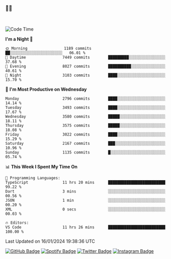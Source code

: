 ### 🤙🍺

<!-- <a href="https://github-readme-stats.vercel.app/api?username=hzak2xx&count_private=true&show_icons=true&theme=dracula">
  <img align="center" src="https://github-readme-stats.vercel.app/api?username=hzak2xx&count_private=true&show_icons=true&theme=dracula" />
</a>
</br> -->
</br>

<!--START_SECTION:waka-->
![Code Time](http://img.shields.io/badge/Code%20Time-2%2C985%20hrs%2032%20mins-blue)

**I'm a Night 🦉** 

```text
🌞 Morning                1189 commits        ██░░░░░░░░░░░░░░░░░░░░░░░   06.01 % 
🌆 Daytime                7449 commits        █████████░░░░░░░░░░░░░░░░   37.68 % 
🌃 Evening                8027 commits        ██████████░░░░░░░░░░░░░░░   40.61 % 
🌙 Night                  3103 commits        ████░░░░░░░░░░░░░░░░░░░░░   15.70 % 
```
📅 **I'm Most Productive on Wednesday** 

```text
Monday                   2796 commits        ████░░░░░░░░░░░░░░░░░░░░░   14.14 % 
Tuesday                  3493 commits        ████░░░░░░░░░░░░░░░░░░░░░   17.67 % 
Wednesday                3580 commits        █████░░░░░░░░░░░░░░░░░░░░   18.11 % 
Thursday                 3575 commits        █████░░░░░░░░░░░░░░░░░░░░   18.08 % 
Friday                   3022 commits        ████░░░░░░░░░░░░░░░░░░░░░   15.29 % 
Saturday                 2167 commits        ███░░░░░░░░░░░░░░░░░░░░░░   10.96 % 
Sunday                   1135 commits        █░░░░░░░░░░░░░░░░░░░░░░░░   05.74 % 
```


📊 **This Week I Spent My Time On** 

```text
💬 Programming Languages: 
TypeScript               11 hrs 20 mins      █████████████████████████   99.22 % 
Dart                     3 mins              ░░░░░░░░░░░░░░░░░░░░░░░░░   00.56 % 
JSON                     1 min               ░░░░░░░░░░░░░░░░░░░░░░░░░   00.20 % 
XML                      0 secs              ░░░░░░░░░░░░░░░░░░░░░░░░░   00.03 % 

🔥 Editors: 
VS Code                  11 hrs 26 mins      █████████████████████████   100.00 % 
```


 Last Updated on 16/01/2024 19:38:36 UTC
<!--END_SECTION:waka-->

[![GitHub Badge](https://img.shields.io/badge/GitHub-100000?style=for-the-badge&logo=github&logoColor=white)](https://github.com/hzak2xx)
[![Spotify Badge](https://img.shields.io/badge/Spotify-1ED760?&style=for-the-badge&logo=spotify&logoColor=white)](https://open.spotify.com/user/uf90s6sbbh75a1mt44clkhkvf)
[![Twitter Badge](https://img.shields.io/badge/Twitter-1DA1F2?style=for-the-badge&logo=twitter&logoColor=white)](https://twitter.com/hzak2xx)
[![Instagram Badge](https://img.shields.io/badge/Instagram-E4405F?style=for-the-badge&logo=instagram&logoColor=white)](https://www.instagram.com/hzak2xx/)
